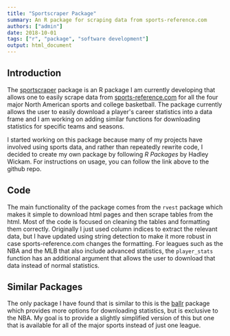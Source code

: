 ```yaml
---
title: "Sportscraper Package"
summary: An R package for scraping data from sports-reference.com
authors: ["admin"]
date: 2018-10-01
tags: ["r", "package", "software development"]
output: html_document
---
```




## Introduction

The [sportscraper](https://github.com/kmacdon/sportscraper) package is an R package I am currently developing that allows one to easily scrape data from [sports-reference.com](https://www.sports-reference.com/) for all the four major North American sports and college basketball. The package currently allows the user to easily download a player's career statistics into a data frame and I am working on adding similar functions for downloading statistics for specific teams and seasons.  

I started working on this package because many of my projects have involved using sports data, and rather than repeatedly rewrite code, I decided to create my own package by following *R Packages* by Hadley Wickam. For instructions on usage, you can follow the link above to the github repo.

## Code

The main functionality of the package comes from the `rvest` package which makes it simple to download html pages and then scrape tables from the html. Most of the code is focused on cleaning the tables and formatting them correctly. Originally I just used column indices to extract the relevant data, but I have updated using string detection to make it more robust in case sports-reference.com changes the formatting. For leagues such as the NBA and the MLB that also include advanced statistics, the `player_stats` function has an additional argument that allows the user to download that data instead of normal statistics.

## Similar Packages

The only package I have found that is similar to this is the [ballr](https://cran.r-project.org/web/packages/ballr/index.html) package which provides more options for downloading statistics, but is exclusive to the NBA. My goal is to provide a slightly simplified version of this but one that is available for all of the major sports instead of just one league.
